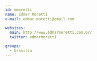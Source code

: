 ```yaml
---
id: emoretti
name: Edmar Moretti
e-mail: edmar.moretti@gmail.com

websites:
  main: http://www.edmarmoretti.com.br/
  twitter: edmarmoretti

groups:
  - brasilia
---
```


